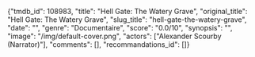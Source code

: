 {"tmdb_id": 108983, "title": "Hell Gate: The Watery Grave", "original_title": "Hell Gate: The Watery Grave", "slug_title": "hell-gate-the-watery-grave", "date": "", "genre": "Documentaire", "score": "0.0/10", "synopsis": "", "image": "/img/default-cover.png", "actors": ["Alexander Scourby (Narrator)"], "comments": [], "recommandations_id": []}